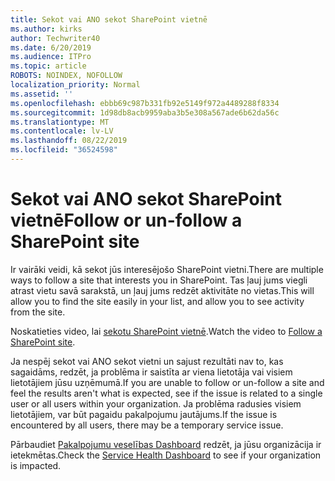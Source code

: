 ```yaml
---
title: Sekot vai ANO sekot SharePoint vietnē
ms.author: kirks
author: Techwriter40
ms.date: 6/20/2019
ms.audience: ITPro
ms.topic: article
ROBOTS: NOINDEX, NOFOLLOW
localization_priority: Normal
ms.assetid: ''
ms.openlocfilehash: ebbb69c987b331fb92e5149f972a4489288f8334
ms.sourcegitcommit: 1d98db8acb9959aba3b5e308a567ade6b62da56c
ms.translationtype: MT
ms.contentlocale: lv-LV
ms.lasthandoff: 08/22/2019
ms.locfileid: "36524598"
---
```

# <a name="follow-or-un-follow-a-sharepoint-site"></a><span data-ttu-id="53b25-102">Sekot vai ANO sekot SharePoint vietnē</span><span class="sxs-lookup"><span data-stu-id="53b25-102">Follow or un-follow a SharePoint site</span></span>

<span data-ttu-id="53b25-103">Ir vairāki veidi, kā sekot jūs interesējošo SharePoint vietni.</span><span class="sxs-lookup"><span data-stu-id="53b25-103">There are multiple ways to follow a site that interests you in SharePoint.</span></span> <span data-ttu-id="53b25-104">Tas ļauj jums viegli atrast vietu savā sarakstā, un ļauj jums redzēt aktivitāte no vietas.</span><span class="sxs-lookup"><span data-stu-id="53b25-104">This will allow you to find the site easily in your list, and allow you to see activity from the site.</span></span> 

<span data-ttu-id="53b25-105">Noskatieties video, lai [sekotu SharePoint vietnē](https://support.office.com/article/Video-Follow-a-SharePoint-site-33DB6FA5-9528-45D7-BCC7-F9C1FAAACAE0).</span><span class="sxs-lookup"><span data-stu-id="53b25-105">Watch the video to [Follow a SharePoint site](https://support.office.com/article/Video-Follow-a-SharePoint-site-33DB6FA5-9528-45D7-BCC7-F9C1FAAACAE0).</span></span> 

<span data-ttu-id="53b25-106">Ja nespēj sekot vai ANO sekot vietni un sajust rezultāti nav to, kas sagaidāms, redzēt, ja problēma ir saistīta ar viena lietotāja vai visiem lietotājiem jūsu uzņēmumā.</span><span class="sxs-lookup"><span data-stu-id="53b25-106">If you are unable to follow or un-follow a site and feel the results aren't what is expected, see if the issue is related to a single user or all users within your organization.</span></span> <span data-ttu-id="53b25-107">Ja problēma radusies visiem lietotājiem, var būt pagaidu pakalpojumu jautājums.</span><span class="sxs-lookup"><span data-stu-id="53b25-107">If the issue is encountered by all users, there may be a temporary service issue.</span></span> 

<span data-ttu-id="53b25-108">Pārbaudiet [Pakalpojumu veselības Dashboard](https://admin.microsoft.com/AdminPortal/Home#/servicehealth) redzēt, ja jūsu organizācija ir ietekmētas.</span><span class="sxs-lookup"><span data-stu-id="53b25-108">Check the [Service Health Dashboard](https://admin.microsoft.com/AdminPortal/Home#/servicehealth) to see if your organization is impacted.</span></span>
